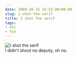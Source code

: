 ```yaml
---  
date: 2009-10-15 15:52:00+00:00  
slug: i-shot-the-serif  
title: I shot the serif  
tags:  
- etc  
- fun  
---  
```

  
![I shot the serif](http://cacavoladora.org/img/serif.jpg)  
I didn't shoot no deputy, oh no.  
